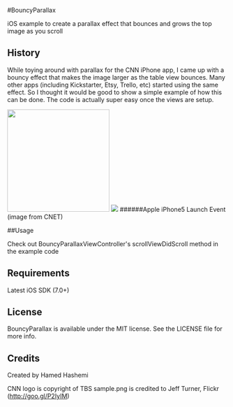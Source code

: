 #BouncyParallax

iOS example to create a parallax effect that bounces and grows the top image as you scroll

## History

While toying around with parallax for the CNN iPhone app, I came up with a bouncy effect that makes the image larger as the table view bounces. Many other apps (including Kickstarter, Etsy, Trello, etc) started using the same effect. So I thought it would be good to show a simple example of how this can be done. The code is actually super easy once the views are setup.

<img src="https://raw.github.com/hamedh/BouncyParallax/master/example.gif" width="234"/>

<img src="http://f.cl.ly/items/093E0m0u1r2I2P3O0e20/iPhone5.jpeg"/>
######Apple iPhone5 Launch Event (image from CNET)

##Usage

Check out BouncyParallaxViewController's scrollViewDidScroll method in the example code

## Requirements

Latest iOS SDK (7.0+)

## License

BouncyParallax is available under the MIT license. See the LICENSE file for more info.

## Credits

Created by Hamed Hashemi

CNN logo is copyright of TBS
sample.png is credited to Jeff Turner, Flickr (http://goo.gl/P2IyIM)
